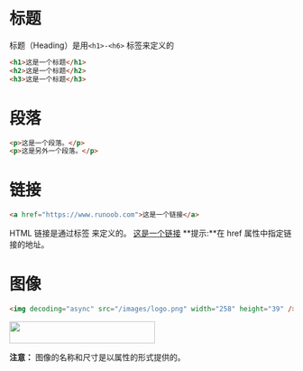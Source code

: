 # 标题
标题（Heading）是用`<h1>-<h6>` 标签来定义的
```HTML
<h1>这是一个标题</h1>
<h2>这是一个标题</h2>
<h3>这是一个标题</h3>
```
# 段落
```HTML
<p>这是一个段落。</p>
<p>这是另外一个段落。</p>
```

# 链接
```HTML
<a href="https://www.runoob.com">这是一个链接</a>
```
HTML 链接是通过标签 <a> 来定义的。
<a href="https://www.runoob.com">这是一个链接</a>
**提示:**在 href 属性中指定链接的地址。

# 图像
``` HTML
<img decoding="async" src="/images/logo.png" width="258" height="39" />
```
<img decoding="async" src="/images/logo.png" width="258" height="39" />

**注意：** 图像的名称和尺寸是以属性的形式提供的。